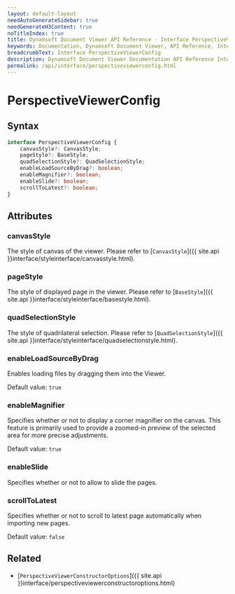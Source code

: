 ```yaml
---
layout: default-layout
needAutoGenerateSidebar: true
needGenerateH3Content: true
noTitleIndex: true
title: Dynamsoft Document Viewer API Reference - Interface PerspectiveViewerConfig
keywords: Documentation, Dynamsoft Document Viewer, API Reference, Interface PerspectiveViewerConfig
breadcrumbText: Interface PerspectiveViewerConfig
description: Dynamsoft Document Viewer Documentation API Reference Interface PerspectiveViewerConfig Page
permalink: /api/interface/perspectiveviewerconfig.html
---
```


# PerspectiveViewerConfig

## Syntax

```typescript
interface PerspectiveViewerConfig {
    canvasStyle?: CanvasStyle;
    pageStyle?: BaseStyle;
    quadSelectionStyle?: QuadSelectionStyle;
    enableLoadSourceByDrag?: boolean;
    enableMagnifier?: boolean;
    enableSlide?: boolean;
    scrollToLatest?: boolean;
}
```

## Attributes

### canvasStyle

The style of canvas of the viewer. Please refer to [`CanvasStyle`]({{ site.api }}interface/styleinterface/canvasstyle.html).

### pageStyle

The style of displayed page in the viewer. Please refer to [`BaseStyle`]({{ site.api }}interface/styleinterface/basestyle.html).

### quadSelectionStyle

The style of quadrilateral selection. Please refer to [`QuadSelectionStyle`]({{ site.api }}interface/styleinterface/quadselectionstyle.html).

### enableLoadSourceByDrag

Enables loading files by dragging them into the Viewer.

Default value: `true`

### enableMagnifier

Specifies whether or not to display a corner magnifier on the canvas. This feature is primarily used to provide a zoomed-in preview of the selected area for more precise adjustments.

Default value: `true`

### enableSlide

Specifies whether or not to allow to slide the pages.

### scrollToLatest

Specifies whether or not to scroll to latest page automatically when importing new pages.

Default value: `false`


## Related

- [`PerspectiveViewerConstructorOptions`]({{ site.api }}interface/perspectiveviewerconstructoroptions.html)